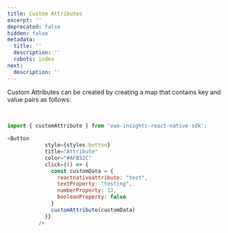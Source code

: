 ```yaml
---
title: Custom Attributes
excerpt: ''
deprecated: false
hidden: false
metadata:
  title: ''
  description: ''
  robots: index
next:
  description: ''
---
```

Custom Attributes can be created by creating a map that contains key and value pairs as follows:

<br />

```javascript
import { customAttribute } from 'vwo-insights-react-native-sdk';
  
<Button
            style={styles.button}
            title="Attribute"
            color="#AFB52C"
            click={() => {
              const customData = {
                reactnativeattribute: "test",
                textProperty: "testing",
                numberProperty: 12,
                booleanProperty: false
              }
              customAttribute(customData)
            }}
          />


```
